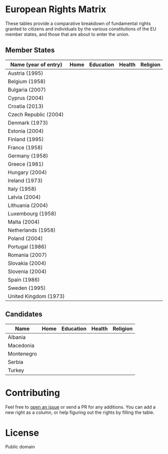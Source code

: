 # European Rights Matrix

These tables provide a comparative breakdown of fundamental rights granted to
citizens and individuals by the various constitutions of the EU member states,
and those that are about to enter the union.

## Member States

| Name (year of entry)  | Home | Education | Health | Religion |
|-----------------------|------|-----------|--------|----------|
| Austria (1995)        |||||
| Belgium (1958)        |||||
| Bulgaria (2007)       |||||
| Cyprus (2004)         |||||
| Croatia (2013)        |||||
| Czech Republic (2004) |||||
| Denmark (1973)        |||||
| Estonia (2004)        |||||
| Finland (1995)        |||||
| France (1958)         |||||
| Germany (1958)        |||||
| Greece (1981)         |||||
| Hungary (2004)        |||||
| Ireland (1973)        |||||
| Italy (1958)          |||||
| Latvia (2004)         |||||
| Lithuania (2004)      |||||
| Luxembourg (1958)     |||||
| Malta (2004)          |||||
| Netherlands (1958)    |||||
| Poland (2004)         |||||
| Portugal (1986)       |||||
| Romania (2007)        |||||
| Slovakia (2004)       |||||
| Slovenia (2004)       |||||
| Spain (1986)          |||||
| Sweden (1995)         |||||
| United Kingdom (1973) |||||

## Candidates

| Name       | Home | Education | Health | Religion |
|------------|------|-----------|--------|----------|
| Albania    |||||
| Macedonia  |||||
| Montenegro |||||
| Serbia     |||||
| Turkey     |||||

# Contributing

Feel free to [open an issue](https://github.com/claudiopro/eu-rights-matrix/issues/new) or send a PR for any additions. You can add a new right as a column, or help figuring out the rights by filling the table.

# License

Public domain

